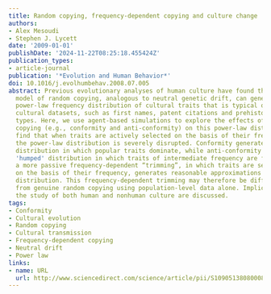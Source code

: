 ```yaml
---
title: Random copying, frequency-dependent copying and culture change
authors:
- Alex Mesoudi
- Stephen J. Lycett
date: '2009-01-01'
publishDate: '2024-11-22T08:25:18.455424Z'
publication_types:
- article-journal
publication: '*Evolution and Human Behavior*'
doi: 10.1016/j.evolhumbehav.2008.07.005
abstract: Previous evolutionary analyses of human culture have found that a simple
  model of random copying, analogous to neutral genetic drift, can generate the distinct
  power-law frequency distribution of cultural traits that is typical of various real-world
  cultural datasets, such as first names, patent citations and prehistoric pottery
  types. Here, we use agent-based simulations to explore the effects of frequency-dependent
  copying (e.g., conformity and anti-conformity) on this power-law distribution. We
  find that when traits are actively selected on the basis of their frequency, then
  the power-law distribution is severely disrupted. Conformity generates a 'winner-takes-all'
  distribution in which popular traits dominate, while anti-conformity generates a
  'humped' distribution in which traits of intermediate frequency are favoured. However,
  a more passive frequency-dependent “trimming”, in which traits are selectively ignored
  on the basis of their frequency, generates reasonable approximations to the power-law
  distribution. This frequency-dependent trimming may therefore be difficult to distinguish
  from genuine random copying using population-level data alone. Implications for
  the study of both human and nonhuman culture are discussed.
tags:
- Conformity
- Cultural evolution
- Random copying
- Cultural transmission
- Frequency-dependent copying
- Neutral drift
- Power law
links:
- name: URL
  url: http://www.sciencedirect.com/science/article/pii/S1090513808000810
---
```

